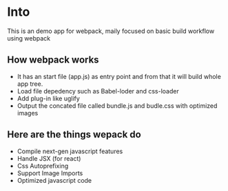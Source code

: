 # Into 

This is an demo app for webpack, maily focused on basic build workflow using webpack

## How webpack works

- It has an start file (app.js) as entry point and from that it will build whole app tree.
- Load file depedency such as Babel-loder and css-loader
- Add plug-in like uglify
- Output the concated file called bundle.js and budle.css with optimized images


## Here are the things wepack do

- Compile next-gen javascript features
- Handle JSX (for react)
- Css Autoprefixing
- Support Image Imports
- Optimized javascript code 